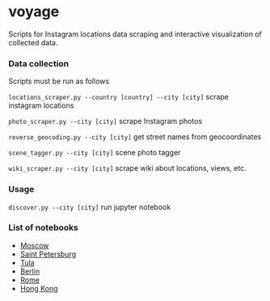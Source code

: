 # voyage

Scripts for Instagram locations data scraping and interactive visualization of collected data.

### Data collection

Scripts must be run as follows

`locations_scraper.py --country [country] --city [city]` scrape instagram locations

`photo_scraper.py --city [city]` scrape Instagram photos

`reverse_geocoding.py --city [city]` get street names from geocoordinates

`scene_tagger.py --city [city]` scene photo tagger

`wiki_scraper.py --city [city]`  scrape wiki about locations, views, etc.

### Usage

`discover.py --city [city]` run jupyter notebook

### List of  notebooks
* [Moscow](https://nbviewer.jupyter.org/github/pskryuchkov/voyage/blob/master/notebooks/moscow.ipynb) 
* [Saint Petersburg](https://nbviewer.jupyter.org/github/pskryuchkov/voyage/blob/master/notebooks/spb.ipynb) 
* [Tula](https://nbviewer.jupyter.org/github/pskryuchkov/voyage/blob/master/notebooks/tula.ipynb) 
* [Berlin](https://nbviewer.jupyter.org/github/pskryuchkov/voyage/blob/master/notebooks/berlin.ipynb)
* [Rome](https://nbviewer.jupyter.org/github/pskryuchkov/voyage/blob/master/notebooks/rome.ipynb) 
* [Hong Kong](https://nbviewer.jupyter.org/github/pskryuchkov/voyage/blob/master/notebooks/hong_kong.ipynb)
